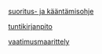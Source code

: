 [suoritus- ja kääntämisohje](https://github.com/xylix/ot-harjoitustyo2019/blob/master/kaantelypeli/kayttoohje.md)

[tuntikirjanpito](https://github.com/xylix/ot-harjoitustyo2019/blob/master/tuntikirjanpito.md)

[vaatimusmaarittely](https://github.com/xylix/ot-harjoitustyo2019/blob/master/dokumentaatio/vaatimusmaarittely.md)
